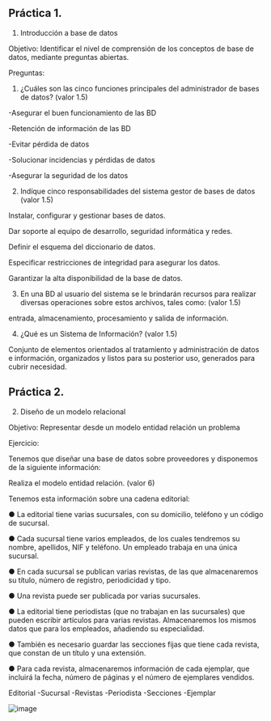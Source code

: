 ## Práctica 1.

1. Introducción a base de datos

Objetivo: Identificar el nivel de comprensión de los conceptos de base de datos,
mediante preguntas abiertas.
 
Preguntas:

1. ¿Cuáles son las cinco funciones principales del administrador de bases de datos?
(valor 1.5)

-Asegurar el buen funcionamiento de las BD

-Retención de información de las BD

-Evitar pérdida de datos

-Solucionar incidencias y pérdidas de datos

-Asegurar la seguridad de los datos

2. Indíque cinco responsabilidades del sistema gestor de bases de datos (valor 1.5)

Instalar, configurar y gestionar bases de datos.

Dar soporte al equipo de desarrollo, seguridad informática y redes.

Definir el esquema del diccionario de datos.

Especificar restricciones de integridad para asegurar los datos.

Garantizar la alta disponibilidad de la base de datos.

3. En una BD al usuario del sistema se le brindarán recursos para realizar diversas
operaciones sobre estos archivos, tales como: (valor 1.5)

 entrada, almacenamiento, procesamiento y salida de información.

4. ¿Qué es un Sistema de Información? (valor 1.5)

Conjunto de elementos orientados al tratamiento y administración de datos e información, organizados y listos para su posterior uso, generados para cubrir necesidad.

## Práctica 2.

2. Diseño de un modelo relacional

Objetivo: Representar desde un modelo entidad relación un problema


Ejercicio:

Tenemos que diseñar una base de datos sobre proveedores y disponemos de la siguiente
información:

Realiza el modelo entidad relación. (valor 6)

Tenemos esta información sobre una cadena editorial:

● La editorial tiene varias sucursales, con su domicilio, teléfono y un código de
sucursal.

● Cada sucursal tiene varios empleados, de los cuales tendremos su nombre,
apellidos, NIF y teléfono. Un empleado trabaja en una única sucursal.

● En cada sucursal se publican varias revistas, de las que almacenaremos su título,
número de registro, periodicidad y tipo.

● Una revista puede ser publicada por varias sucursales.

● La editorial tiene periodistas (que no trabajan en las sucursales) que pueden
escribir artículos para varias revistas. Almacenaremos los mismos datos que para
los empleados, añadiendo su especialidad.

● También es necesario guardar las secciones fijas que tiene cada revista, que
constan de un título y una extensión.

● Para cada revista, almacenaremos información de cada ejemplar, que incluirá la
fecha, número de páginas y el número de ejemplares vendidos.

Editorial
-Sucursal
-Revistas
-Periodista
-Secciones
-Ejemplar

![image](https://user-images.githubusercontent.com/90996552/169561502-540986e4-a73d-44a3-8e37-6119a188dbd4.png)

